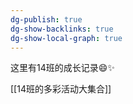 ```yaml
---
dg-publish: true
dg-show-backlinks: true
dg-show-local-graph: true
---
```


这里有14班的成长记录😄✨

[[14班的多彩活动大集合]]